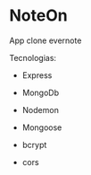 # NoteOn
App clone evernote


Tecnologias:
- Express
- MongoDb


- Nodemon
- Mongoose
- bcrypt
- cors